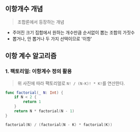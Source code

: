 ## 이항개수 개념
> 조합론에서 등장하는 개념

- 주어진 크기 집합에서 원하는 개수만큼 순서없이 뽑는 조합의 가짓수
- 뽑거나, 안 뽑거나 두 가지 선택이므로 '이항'

## 이항 계수 알고리즘
### 1. 팩토리얼: 이항계수 정의 활용
> 위 사진에 따라 팩토리얼로 `N! / (N-K)! * K!`를 연산한다.

``` swift
func factorial(_ N: Int) {
    if N < 2 {
        return 1
    }
    return N * factorial(N - 1)
}

factorial(N) / (factorial(N - K) * factorial(K))
```